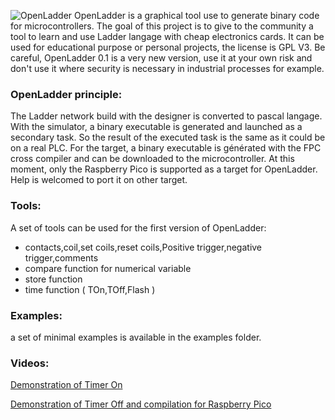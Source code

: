 ![OpenLadder](https://github.com/user-attachments/assets/34f0edcc-4ab4-4ea0-a4e6-440912ef28a6)
OpenLadder is a graphical tool use to generate binary code for microcontrollers. 
The goal of this project is to give to the community a tool to learn and use Ladder langage with cheap electronics cards.
It can be used for educational purpose or personal projects, the license is GPL V3.
Be careful, OpenLadder 0.1 is a very new version, use it at your own risk and don't use it where security is necessary in industrial processes for example.

### OpenLadder principle:
The Ladder network build with the designer is converted to pascal langage. 
With the simulator, a binary executable is generated and launched as a secondary task. So the result of the executed task is the same as it could be on a real PLC.
For the target, a binary executable is générated with the FPC cross compiler and can be downloaded to the microcontroller.
At this moment, only the Raspberry Pico is supported as a target for OpenLadder. Help is welcomed to port it on other target.

### Tools:
A set of tools can be used for the first version of OpenLadder:
- contacts,coil,set coils,reset coils,Positive trigger,negative trigger,comments
- compare function for numerical variable
- store function
- time function ( TOn,TOff,Flash )

### Examples:
a set of minimal examples is available in the examples folder.

### Videos:
[Demonstration of Timer On]( https://youtu.be/gES8NdL25Og)

[Demonstration of Timer Off and compilation for Raspberry Pico]( https://youtu.be/bnjqfyaW9Mg)


